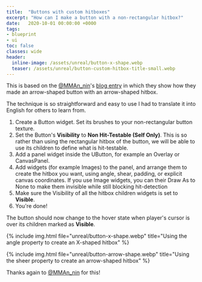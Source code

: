 ```yaml
---
title:  "Buttons with custom hitboxes"
excerpt: "How can I make a button with a non-rectangular hitbox?"
date:   2020-10-01 00:00:00 +0000
tags:
- blueprint
- ui
toc: false
classes: wide
header:
  inline-image: /assets/unreal/button-x-shape.webp
  teaser: /assets/unreal/button-custom-hitbox-title-small.webp
---
```


This is based on the [@MMAn_nin](https://twitter.com/MMAn_nin)'s [blog entry](https://limesode.hatenablog.com/entry/2020/09/06/194504) in
which they show how they made an arrow-shaped button with an arrow-shaped
hitbox.

The technique is so straightforward and easy to use I had to translate it into
English for others to learn from.

1. Create a Button widget. Set its brushes to your non-rectangular button
   texture.
2. Set the Button's **Visibility** to **Non Hit-Testable (Self Only)**. This is so
   rather than using the rectangular hitbox of the button, we will be able to
   use its children to define what is hit-testable.
3. Add a panel widget inside the UButton, for example an Overlay or
   CanvasPanel.
4. Add widgets (for example Images) to the panel, and arrange them to
   create the hitbox you want, using angle, shear, padding, or explicit canvas
   coordinates. If you use Image widgets, you can their Draw As to None to make
   them invisible while still blocking hit-detection
5. Make sure the Visibility of all the hitbox children widgets is set to
   **Visible**.
6. You're done!

The button should now change to the hover state when player's cursor is over
its children marked as **Visible**. 

{%
include img.html file="unreal/button-x-shape.webp"
title="Using the angle property to create an X-shaped hitbox"
%}

{%
include img.html file="unreal/button-arrow-shape.webp"
title="Using the sheer property to create an arrow-shaped hitbox"
%}

Thanks again to [@MMAn_nin](https://twitter.com/MMAn_nin) for this!


